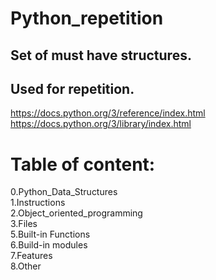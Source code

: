 # Python_repetition
## Set of must have structures.
## Used for repetition.
https://docs.python.org/3/reference/index.html
https://docs.python.org/3/library/index.html

# Table of content:
0.Python_Data_Structures  
1.Instructions  
2.Object_oriented_programming  
3.Files  
5.Built-in Functions  
6.Build-in modules  
7.Features  
8.Other  
